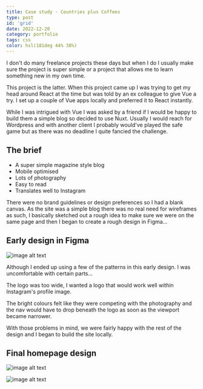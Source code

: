 ```yaml
---
title: Case study - Countries plus Coffees
type: post
id: 'grid'
date: 2022-12-20
category: portfolio
tags: css
color: hsl(181deg 44% 38%)
---
```


I don't do many freelance projects these days but when I do I usually make sure the project is super simple or a project that allows me to learn something new in my own time.

This project is the latter. When this project came up I was trying to get my head around React at the time but was told by an ex colleague to give Vue a try. I set up a couple of Vue apps locally and preferred it to React instantly.

While I was intrigued with Vue I was asked by a friend if I would be happy to build them a simple blog so decided to use Nuxt. Usually I would reach for  Wordpress and with another client I probably would've played the safe game but as there was no deadline I quite fancied the challenge.

## The brief

* A super simple magazine style blog
* Mobile optimised
* Lots of photography
* Easy to read
* Translates well to Instagram

There were no brand guidelines or design preferences so I had a blank canvas. As the site was a simple blog there was no real need for wireframes as such, I basically sketched out a rough idea to make sure we were on the same page and then I began to create a rough design in Figma...

## Early design in Figma

![image alt text](/img/coffee/figma.png)

Although I ended up using a few of the patterns in this early design. I was uncomfortable with certain parts...

The logo was too wide, I wanted a logo that would work well within Instagram's profile image.

The bright colours felt like they were competing with the photography and the nav would have to drop beneath the logo as soon as the viewport became narrower.

With those problems in mind, we were fairly happy with the rest of the design and I began to build the site locally.

## Final homepage design

![image alt text](/img/coffee/homepage.png)


![image alt text](/img/coffee/homepage-grid.png)
